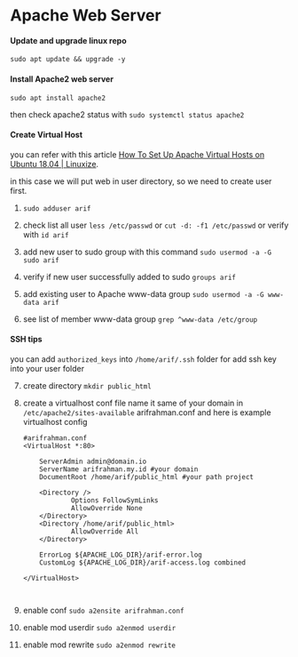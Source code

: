 # Apache Web Server

#### Update and upgrade linux repo

`sudo apt update && upgrade -y`

#### Install Apache2 web server

`sudo apt install apache2`

then check apache2 status with `sudo systemctl status apache2`

#### Create Virtual Host

you can refer with this article [How To Set Up Apache Virtual Hosts on Ubuntu 18.04 | Linuxize](https://linuxize.com/post/how-to-set-up-apache-virtual-hosts-on-ubuntu-18-04/#:~:text=By%20default%20on%20Ubuntu%20systems,apache2%2Fsites%2Denabled%20directory.&text=ServerName%20%3A%20The%20domain%20that%20should%20match%20for%20this%20virtual%20host%20configuration.).

in this case we will put web in user directory, so we need to create user first.

1. `sudo adduser arif` 

2. check list all user `less /etc/passwd` or `cut -d: -f1 /etc/passwd`  or verify with `id arif`

3. add new user to sudo group with this command `sudo usermod -a -G sudo arif`

4. verify if new user successfully added to sudo `groups arif`

5. add existing user to Apache www-data group `sudo usermod -a -G www-data arif`

6. see list of member www-data group `grep ^www-data /etc/group`

#### SSH tips

you can add `authorized_keys` into `/home/arif/.ssh` folder for add ssh key into your user folder

7. create directory `mkdir public_html`

8. create a virtualhost conf file name it same of your domain in `/etc/apache2/sites-available` arifrahman.conf and here is example virtualhost config
   
   ```apacheconf
   #arifrahman.conf
   <VirtualHost *:80>
   
       ServerAdmin admin@domain.io
       ServerName arifrahman.my.id #your domain
       DocumentRoot /home/arif/public_html #your path project
   
       <Directory />
               Options FollowSymLinks
               AllowOverride None
       </Directory>
       <Directory /home/arif/public_html>
               AllowOverride All
       </Directory>
   
       ErrorLog ${APACHE_LOG_DIR}/arif-error.log
       CustomLog ${APACHE_LOG_DIR}/arif-access.log combined
   
   </VirtualHost>
   
   
   
   ```

9. enable conf `sudo a2ensite arifrahman.conf`

10. enable mod userdir `sudo a2enmod userdir`

11. enable mod rewrite `sudo a2enmod rewrite`
